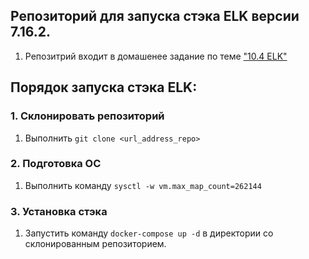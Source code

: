 ## Репозиторий для запуска стэка ELK версии 7.16.2.

1. Репозитрий входит в домашенее задание по теме ["10.4 ELK"](https://github.com/zakharovnpa/03-mnt-homeworks/tree/main/10-monitoring-04-elk)

## Порядок запуска стэка ELK:
### 1. Склонировать репозиторий 
1. Выполнить `git clone <url_address_repo>`
### 2. Подготовка ОС 
1. Выполнить команду `sysctl -w vm.max_map_count=262144` 
### 3. Установка стэка
1. Запустить команду `docker-compose up -d` в директории со склонированным репозиторием.
